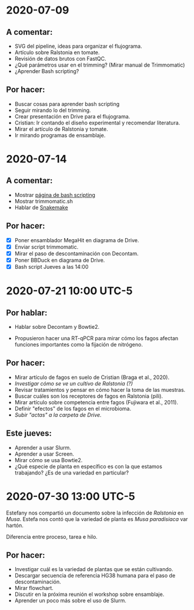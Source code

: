 # 2020-07-09

## A comentar:

- SVG del pipeline, ideas para organizar el flujograma.
- Artículo sobre Ralstonia en tomate.
- Revisión de datos brutos con FastQC.
- ¿Qué parámetros usar en el trimming? (Mirar manual de Trimmomatic)
- ¿Aprender Bash scripting?

## Por hacer:

- Buscar cosas para aprender bash scripting
- Seguir mirando lo del trimming.
- Crear presentación en Drive para el flujograma.
- Cristian: Ir contando el diseño experimental y recomendar literatura.
- Mirar el artículo de Ralstonia y tomate.
- Ir mirando programas de ensamblaje.

# 2020-07-14

## A comentar:

- Mostrar [página de bash scripting](https://linuxconfig.org/bash-scripting-tutorial-for-beginners)
- Mostrar trimmomatic.sh
- Hablar de [Snakemake](https://medium.com/@ODSC/creating-a-data-analysis-pipeline-in-python-c7d434ce16e2)

## Por hacer:

- [x] Poner ensamblador MegaHit en diagrama de Drive.
- [x] Enviar script trimmomatic.
- [x] Mirar el paso de descontaminación con Decontam.
- [x] Poner BBDuck en diagrama de Drive.
- [x] Bash script Jueves a las 14:00

# 2020-07-21 10:00 UTC-5

## Por hablar:

- Hablar sobre Decontam y Bowtie2.

- Propusieron hacer una RT-qPCR para mirar cómo los fagos afectan funciones
importantes como la fijación de nitrógeno.

## Por hacer:

- Mirar artículo de fagos en suelo de Cristian (Braga et al., 2020).
- _Investigar cómo se ve un cultivo de Ralstonia (?)_
- Revisar tratamientos y pensar en cómo hacer la toma de las muestras.
- Buscar cuáles son los receptores de fagos en Ralstonia (pili).
- Mirar artículo sobre competencia entre fagos (Fujiwara et al., 2011).
- Definir "efectos" de los fagos en el microbioma.
- _Subir "actas" a la carpeta de Drive._

## Este jueves:

- Aprender a usar Slurm.
- Aprender a usar Screen.
- Mirar cómo se usa Bowtie2.
- ¿Qué especie de planta en específico es con la que estamos trabajando? ¿Es
de una variedad en particular?

# 2020-07-30 13:00 UTC-5

Estefany nos compartió un documento sobre la infección de *Ralstonia* en *Musa*.
Estefa nos contó que la variedad de planta es *Musa paradisiaca* var hartón.

Diferencia entre proceso, tarea e hilo.

## Por hacer:

- Investigar cuál es la variedad de plantas que se están cultivando.
- Descargar secuencia de referencia HG38 humana para el paso de descontaminación.
- Mirar flowchart.
- Discutir en la próxima reunión el workshop sobre ensamblaje.
- Aprender un poco más sobre el uso de Slurm.
